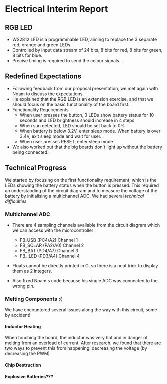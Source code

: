 # Electrical Interim Report

## RGB LED
- WS2812 LED is a programmable LED, aiming to replace the 3 separate red, orange and green LEDs.
- Controlled by input data stream of 24 bits, 8 bits for red, 8 bits for green, 8 bits for blue.
- Precise timing is required to send the colour signals. 

## Redefined Expectations
- Following feedback from our proposal presentation, we met again with Noam to discuss the expectations.
- He explained that the RGB LED is an extension exercise, and that we should focus on the basic functionality of the board first.
- Functionality Requirements
    - When user presses the button, 3 LEDs show battery status for 10 seconds and LED brightness should increase in 4 steps
    - When sun detected, LED should be set back to 0%
    - When battery is below 3.2V, enter sleep mode. When battery is over 3.4V, exit sleep mode and wait for user.
    - When user presses RESET, enter sleep mode
- We also worked out that the big boards don't light up without the battery being connected.

## Technical Progress
We started by focusing on the first functionality requirement, which is the LEDs showing the battery status when the button is pressed. This required an understanding of the circuit diagram and to measure the voltage of the battery by initialising a multichannel ADC. We had several *technical difficulties* 
### Multichannel ADC 
- There are 4 sampling channels available from the circuit diagram which we can access with the microcontroller
  - FB_USB (PC4/A2) Channel 1
  - FB_SOLAR (PA2/A0) Channel 2
  - FB_BAT (PD4/A7) Channel 3
  - FB_ILED (PD3/A4) Channel 4
- Floats cannot be directly printed in C, so there is a neat trick to display them as 2 integers.

- Also fixed Noam's code because his single ADC was connected to the wrong pin. 

### Melting Components :( 
We have encountered several issues along the way with this circuit, some by accident! 
#### Inductor Heating
When touching the board, the inductor was very hot and in danger of melting from an overload of current. After research, we found that there are two ways to prevent this from happening: decreasing the voltage (by decreasing the PWM) 
#### Chip Destruction
#### Explosive Batteries???
